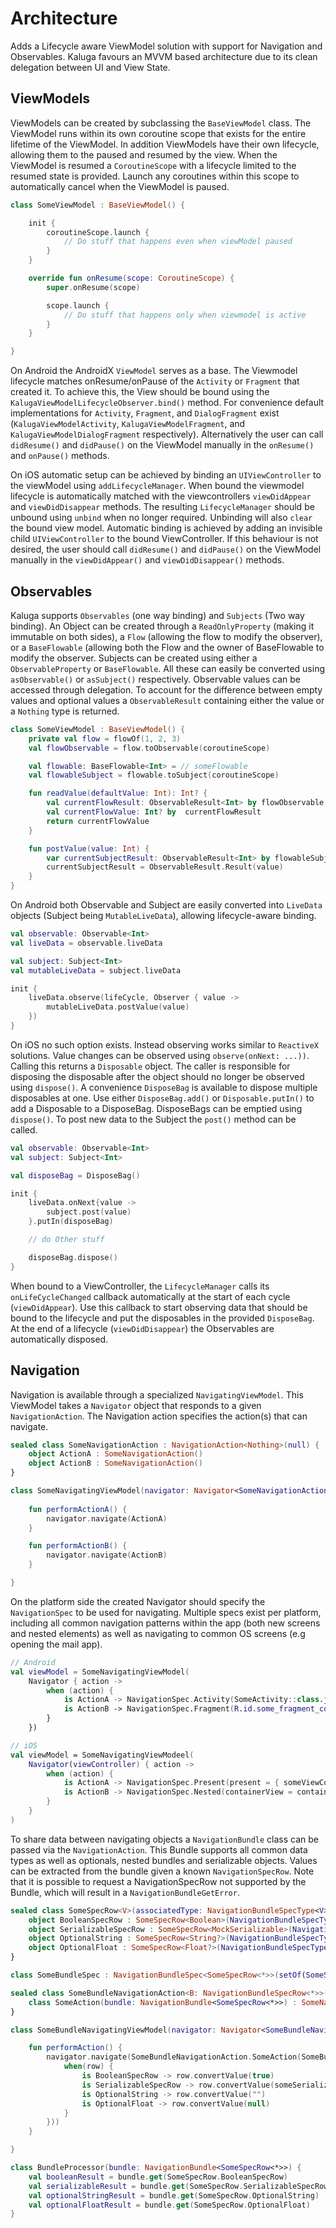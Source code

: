 # Architecture
Adds a Lifecycle aware ViewModel solution with support for Navigation and Observables. Kaluga favours an MVVM based architecture due to its clean delegation between UI and View State.

## ViewModels
ViewModels can be created by subclassing the `BaseViewModel` class. The ViewModel runs within its own coroutine scope that exists for the entire lifetime of the ViewModel.
In addition ViewModels have their own lifecycle, allowing them to the paused and resumed by the view. When the ViewModel is resumed a `CoroutineScope` with a lifecycle limited to the resumed state is provided.
Launch any coroutines within this scope to automatically cancel when the ViewModel is paused.

```kotlin
class SomeViewModel : BaseViewModel() {

    init {
        coroutineScope.launch {
            // Do stuff that happens even when viewModel paused
        }
    }

    override fun onResume(scope: CoroutineScope) {
        super.onResume(scope)

        scope.launch {
            // Do stuff that happens only when viewmodel is active
        } 
    }

}
```

On Android the AndroidX `ViewModel` serves as a base. The Viewmodel lifecycle matches onResume/onPause of the `Activity` or `Fragment` that created it.
To achieve this, the View should be bound using the `KalugaViewModelLifecycleObserver.bind()` method.
For convenience default implementations for `Activity`, `Fragment`, and `DialogFragment` exist (`KalugaViewModelActivity`, `KalugaViewModelFragment`, and `KalugaViewModelDialogFragment` respectively).
Alternatively the user can call `didResume()` and `didPause()` on the ViewModel manually in the `onResume()` and `onPause()` methods.

On iOS automatic setup can be achieved by binding an `UIViewController` to the viewModel using `addLifecycleManager`.
When bound the viewmodel lifecycle is automatically matched with the viewcontrollers `viewDidAppear` and `viewDidDisappear` methods.
The resulting `LifecycleManager` should be unbound using `unbind` when no longer required. Unbinding will also `clear` the bound view model.
Automatic binding is achieved by adding an invisible child `UIViewController` to the bound ViewController.
If this behaviour is not desired, the user should call `didResume()` and `didPause()` on the ViewModel manually in the `viewDidAppear()` and `viewDidDisappear()` methods.

## Observables
Kaluga supports `Observables` (one way binding) and `Subjects` (Two way binding). An Object can be created through a `ReadOnlyProperty` (making it immutable on both sides), a `Flow` (allowing the flow to modify the observer), or a `BaseFlowable` (allowing both the Flow and the owner of BaseFlowable to modify the observer.
Subjects can be created using either a `ObservableProperty` or `BaseFlowable`. All these can easily be converted using `asObservable()` or `asSubject()` respectively.
Observable values can be accessed through delegation. To account for the difference between empty values and optional values a `ObservableResult` containing either the value or a `Nothing` type is returned.

```kotlin
class SomeViewModel : BaseViewModel() {
    private val flow = flowOf(1, 2, 3)
    val flowObservable = flow.toObservable(coroutineScope)

    val flowable: BaseFlowable<Int> = // someFlowable
    val flowableSubject = flowable.toSubject(coroutineScope)

    fun readValue(defaultValue: Int): Int? {
        val currentFlowResult: ObservableResult<Int> by flowObservable
        val currentFlowValue: Int? by  currentFlowResult
        return currentFlowValue
    }

    fun postValue(value: Int) {
        var currentSubjectResult: ObservableResult<Int> by flowableSubject
        currentSubjectResult = ObservableResult.Result(value) 
    }
}
```

On Android both Observable and Subject are easily converted into `LiveData` objects (Subject being `MutableLiveData`), allowing lifecycle-aware binding.

```kotlin
val observable: Observable<Int>
val liveData = observable.liveData

val subject: Subject<Int>
val mutableLiveData = subject.liveData

init {
    liveData.observe(lifeCycle, Observer { value ->
        mutableLiveData.postValue(value)
    })
}
```

On iOS no such option exists.
Instead observing works similar to `ReactiveX` solutions. Value changes can be observed using `observe(onNext: ...))`.
Calling this returns a `Disposable` object. The caller is responsible for disposing the disposable after the object should no longer be observed using `dispose()`.
A convenience `DisposeBag` is available to dispose multiple disposables at one. Use either `DisposeBag.add()` or `Disposable.putIn()` to add a Disposable to a DisposeBag.
DisposeBags can be emptied using `dispose()`. To post new data to the Subject the `post()` method can be called.

```kotlin
val observable: Observable<Int>
val subject: Subject<Int>

val disposeBag = DisposeBag()

init {
    liveData.onNext{value ->
        subject.post(value)
    }.putIn(disposeBag)

    // do Other stuff

    disposeBag.dispose()
}
```

When bound to a ViewController, the `LifecycleManager` calls its `onLifeCycleChanged` callback automatically at the start of each cycle (`viewDidAppear`).
Use this callback to start observing data that should be bound to the lifecycle and put the disposables in the provided `DisposeBag`.
At the end of a lifecycle (`viewDidDisappear`) the Observables are automatically disposed.

## Navigation
Navigation is available through a specialized `NavigatingViewModel`.
This ViewModel takes a `Navigator` object that responds to a given `NavigationAction`.
The Navigation action specifies the action(s) that can navigate.

```kotlin
sealed class SomeNavigationAction : NavigationAction<Nothing>(null) {
    object ActionA : SomeNavigationAction()
    object ActionB : SomeNavigationAction()
}

class SomeNavigatingViewModel(navigator: Navigator<SomeNavigationAction>): NavigatingViewModel<SomeNavigationAction>(navigator) {
    
    fun performActionA() {
        navigator.navigate(ActionA)
    }   

    fun performActionB() {
        navigator.navigate(ActionB)
    }

}
```

On the platform side the created Navigator should specify the `NavigationSpec` to be used for navigating.
Multiple specs exist per platform, including all common navigation patterns within the app (both new screens and nested elements) as well as navigating to common OS screens (e.g opening the mail app).

```kotlin
// Android
val viewModel = SomeNavigatingViewModel(
    Navigator { action ->
        when (action) {
            is ActionA -> NavigationSpec.Activity(SomeActivity::class.java)
            is ActionB -> NavigationSpec.Fragment(R.id.some_fragment_container, createFragment = {SomeFragment()})
        }   
    })

// iOS
val viewModel = SomeNavigatingViewModeel(
    Navigator(viewController) { action ->
        when (action) {
            is ActionA -> NavigationSpec.Present(present = { someViewController() })
            is ActionB -> NavigationSpec.Nested(containerView = containerView, nested = {someNestedViewController()})
        }
    }
)
```

To share data between navigating objects a `NavigationBundle` class can be passed via the `NavigationAction`.
This Bundle supports all common data types as well as optionals, nested bundles and serializable objects.
Values can be extracted from the bundle given a known `NavigationSpecRow`.
Note that it is possible to request a NavigationSpecRow not supported by the Bundle, which will result in a `NavigationBundleGetError`.

```kotlin
sealed class SomeSpecRow<V>(associatedType: NavigationBundleSpecType<V>) : NavigationBundleSpecRow<V>(associatedType) {
    object BooleanSpecRow : SomeSpecRow<Boolean>(NavigationBundleSpecType.BooleanType)
    object SerializableSpecRow : SomeSpecRow<MockSerializable>(NavigationBundleSpecType.SerializedType(SomeSerializable.serializer()))
    object OptionalString : SomeSpecRow<String?>(NavigationBundleSpecType.OptionalType(NavigationBundleSpecType.StringType))
    object OptionalFloat : SomeSpecRow<Float?>(NavigationBundleSpecType.OptionalType(NavigationBundleSpecType.FloatType))
}

class SomeBundleSpec : NavigationBundleSpec<SomeSpecRow<*>>(setOf(SomeSpecRow.BooleanSpecRow, SomeSpecRow.SerializableSpecRow, SomeSpecRow.OptionalString, SomeSpecRow.OptionalFloat))

sealed class SomeBundleNavigationAction<B: NavigationBundleSpecRow<*>>(bundle: NavigationBundle<B>) : NavigationAction<B>(bundle) {
    class SomeAction(bundle: NavigationBundle<SomeSpecRow<*>>) : SomeNavigationAction<NavigationBundle<SomeSpecRow<*>>>(bundle)
}

class SomeBundleNavigatingViewModel(navigator: Navigator<SomeBundleNavigationAction<*>>): NavigatingViewModel<SomeNavigationAction>(navigator) {

    fun performAction() {
        navigator.navigate(SomeBundleNavigationAction.SomeAction(SomeBundleSpec().toBundle { row ->
            when(row) {
                is BooleanSpecRow -> row.convertValue(true)
                is SerializableSpecRow -> row.convertValue(someSerializable)
                is OptionalString -> row.convertValue("")
                is OptionalFloat -> row.convertValue(null)
            }
        }))
    }

}

class BundleProcessor(bundle: NavigationBundle<SomeSpecRow<*>>) {
    val booleanResult = bundle.get(SomeSpecRow.BooleanSpecRow)
    val serializableResult = bundle.get(SomeSpecRow.SerializableSpecRow)
    val optionalStringResult = bundle.get(SomeSpecRow.OptionalString)
    val optionalFloatResult = bundle.get(SomeSpecRow.OptionalFloat)
}
```
